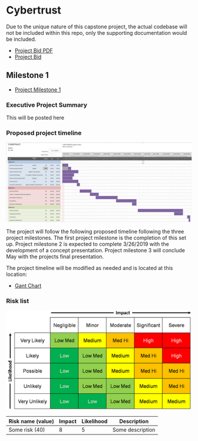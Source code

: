 # Cybertrust

Due to the unique nature of this capstone project, the actual codebase will not be included within this repo, only the supporting documentation would be included.

* [Project Bid PDF](/ProjectBid.pdf)
* [Project Bid](/ProjectBid.md)

## Milestone 1

* [Project Milestone 1](/CYBR4580-8950/Project-Milestone-1.md)

### Executive Project Summary

This will be posted here

### Proposed project timeline

![Gant chart](/CYBR4580-8950/SupDocs/GantChart.png "Gant Chart")

The project will follow the following proposed timeline following the three project milestones. The first project milestone is the completion of this set up. Project milestone 2 is expected to complete 3/26/2019 with the development of a concept presentation. Project milestone 3 will conclude May with the projects final presentation.

The project timeline will be modified as needed and is located at this location:
* [Gant Chart](/CYBR4580-8950/SupDocs/CybertrustGantChart.xlsx)

### Risk list
![Risk Matrix](/CYBR4580-8950/SupDocs/RiskMatrix.png "Risk Matrix")

|Risk name (value)  | Impact     | Likelihood | Description |
|-------------------|------------|------------|-------------|
|Some risk (40) | 8 | 5 | Some description  |
